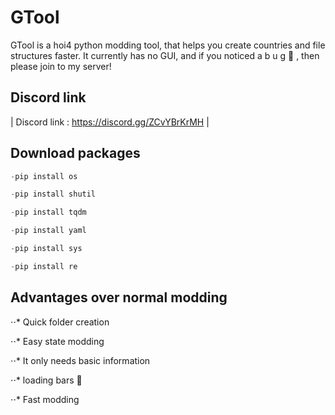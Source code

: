 # GTool

GTool is a hoi4 python modding tool, that helps you create countries and file structures faster. It currently has no GUI, and if you noticed a  b u g 🐛 , then please join to my server!

## Discord  link

| Discord link : https://discord.gg/ZCvYBrKrMH |

## Download packages


```python
-pip install os
```
```python
-pip install shutil
```
```python
-pip install tqdm
```
```python
-pip install yaml
```
```python
-pip install sys
```
```python
-pip install re
```

## Advantages over normal modding

⋅⋅* Quick folder creation

⋅⋅* Easy state modding

⋅⋅* It only needs basic information 

⋅⋅* loading bars 🙂

⋅⋅* Fast modding




